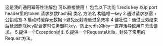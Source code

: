 这是我的通用幂等性注解包 
可以直接使用！
包含以下功能
1.redis key 以ip port header里的token 请求参数hash码 类名 方法名 构造唯一key
2.通过请求参宿 + 公钥验签
3.启动时缓存元数据->避免反射降低过多效率
4.健壮性：通过业务结束后延迟删除key配合定时任务删除key，防止redis的key一直存活导致用户无法请求。
5.提供一个Exception抛出
6.提供一个RequestsUtils，封装了常用的Request方法。
